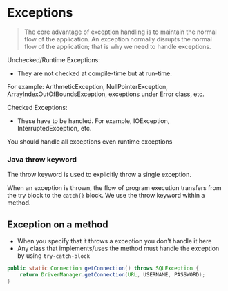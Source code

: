 # Exceptions

> The core advantage of exception handling is to maintain the normal flow of the application. An exception normally disrupts the normal flow of the application; that is why we need to handle exceptions.

Unchecked/Runtime Exceptions:

- They are not checked at compile-time but at run-time.

For example: ArithmeticException, NullPointerException, ArrayIndexOutOfBoundsException, exceptions under Error class, etc.

Checked Exceptions:

- These have to be handled. For example, IOException, InterruptedException, etc.

You should handle all exceptions even runtime exceptions

### Java throw keyword

The throw keyword is used to explicitly throw a single exception.

When an exception is thrown, the flow of program execution transfers from the try block to the `catch{}` block. We use the throw keyword within a method.

## Exception on a method

- When you specify that it throws a exception you don't handle it here
- Any class that implements/uses the method must handle the exception by using `try-catch-block`

```java
public static Connection getConnection() throws SQLException {
    return DriverManager.getConnection(URL, USERNAME, PASSWORD);
}
```
